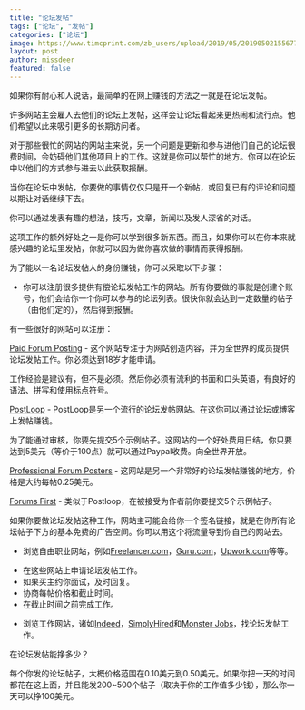 ```yaml
---
title: "论坛发帖"
tags: ["论坛", "发帖"]
categories: ["论坛"]
image: https://www.timcprint.com/zb_users/upload/2019/05/201905021556770830895934.png
layout: post
author: missdeer
featured: false
---
```


如果你有耐心和人说话，最简单的在网上赚钱的方法之一就是在论坛发帖。

许多网站主会雇人去他们的论坛上发帖，这样会让论坛看起来更热闹和流行点。他们希望以此来吸引更多的长期访问者。

对于那些很忙的网站的网站主来说，另一个问题是更新和参与进他们自己的论坛很费时间，会妨碍他们其他项目上的工作。这就是你可以帮忙的地方。你可以在论坛中以他们的方式参与进去以此获取报酬。

当你在论坛中发帖，你要做的事情仅仅只是开一个新帖，或回复已有的评论和问题以期让对话继续下去。

你可以通过发表有趣的想法，技巧，文章，新闻以及发人深省的对话。

这项工作的额外好处之一是你可以学到很多新东西。而且，如果你可以在你本来就感兴趣的论坛里发帖，你就可以因为做你喜欢做的事情而获得报酬。

为了能以一名论坛发帖人的身份赚钱，你可以采取以下步骤：

* 你可以注册很多提供有偿论坛发帖工作的网站。所有你要做的事就是创建个账号，他们会给你一个你可以参与的论坛列表。很快你就会达到一定数量的帖子（由他们定的），然后得到报酬。

有一些很好的网站可以注册：

[Paid Forum Posting](https://www.paidforumposting.com) - 这个网站专注于为网站创造内容，并为全世界的成员提供论坛发帖工作。你必须达到18岁才能申请。

工作经验是建议有，但不是必须。然后你必须有流利的书面和口头英语，有良好的语法、拼写和使用标点符号。

[PostLoop](https://www.postloop.com) - PostLoop是另一个流行的论坛发帖网站。在这你可以通过论坛或博客上发帖赚钱。

为了能通过审核，你要先提交5个示例帖子。这网站的一个好处费用日结，你只要达到5美元（等价于100点）就可以通过Paypal收费。向全世界开放。

[Professional Forum Posters](http://proforumposters.proboards.com/) - 这网站是另一个非常好的论坛发帖赚钱的地方。价格是大约每帖0.25美元。

[Forums First](https://www.xxx.com) - 类似于Postloop，在被接受为作者前你要提交5个示例帖子。

如果你要做论坛发帖这种工作，网站主可能会给你一个签名链接，就是在你所有论坛帖子下方的基本免费的广告空间。你可以用这个将流量导到你自己的网站去。

* 浏览自由职业网站，例如[Freelancer.com](https://www.freelancer.com)，[Guru.com](https://www.guru.com)，[Upwork.com](https://www.upwork.com)等等。

 - 在这些网站上申请论坛发帖工作。
 - 如果买主约你面试，及时回复。
 - 协商每帖价格和截止时间。
 - 在截止时间之前完成工作。

* 浏览工作网站，诸如[Indeed](https://www.indeed.com)，[SimplyHired](https://www.simplyhired.com)和[Monster Jobs](https://www.monster.com)，找论坛发帖工作。

在论坛发帖能挣多少？

每个你发的论坛帖子，大概价格范围在0.10美元到0.50美元。如果你把一天的时间都花在这上面，并且能发200~500个帖子（取决于你的工作值多少钱），那么你一天可以挣100美元。